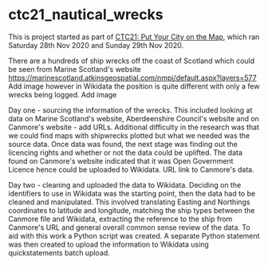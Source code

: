 # ctc21_nautical_wrecks

This is project started as part of [CTC21: Put Your City on the Map](https://github.com/CodeTheCity/CTC21), which ran Saturday 28th Nov 2020 and Sunday 29th Nov 2020.

There are a hundreds of ship wrecks off the coast of Scotland which could be seen from Marine Scotland's website https://marinescotland.atkinsgeospatial.com/nmpi/default.aspx?layers=577
Add image
however in Wikidata the position is quite different with only a few wrecks being logged. 
Add image

Day one - sourcing the information of the wrecks. 
This included looking at data on Marine Scotland's website, Aberdeenshire Council's website and on Canmore's website  - add URLs. Additional difficulty in the research was that we could find maps with shipwrecks plotted but what we needed was the source data.
Once data was found, the next stage was finding out the licencing rights and whether or not the data could be uplifted. The data found on Canmore's website indicated that it was Open Government Licence hence could be uploaded to Wikidata.  URL link to Canmore's data.

Day two - cleaning and uploaded the data to Wikidata. 
Deciding on the identifiers to use in Wikidata was the starting point, then the data had to be cleaned and manipulated. This involved translating Easting and Northings coordinates to latitude and longitude, matching the ship types between the Canmore file and Wikidata, extracting the reference to the ship from Canmore's URL and general overall common sense review of the data. To aid with this work a Python script was created. 
A separate Python statement was then created to upload the information to Wikidata using quickstatements batch upload. 



